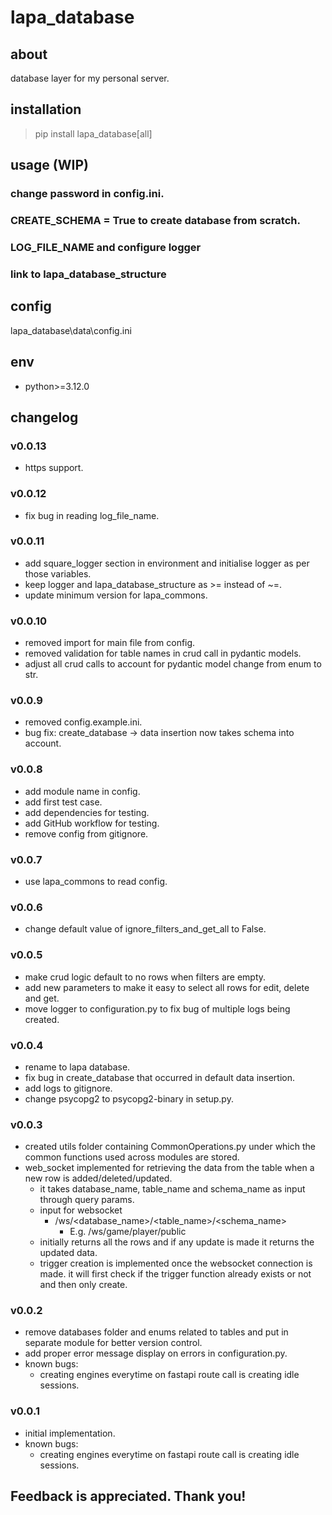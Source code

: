 # lapa_database

## about

database layer for my personal server.

## installation

> pip install lapa_database[all]

## usage (WIP)

### change password in config.ini.

### CREATE_SCHEMA = True to create database from scratch.

### LOG_FILE_NAME and configure logger

### link to lapa_database_structure

## config

lapa_database\data\config.ini

## env

- python>=3.12.0

## changelog

### v0.0.13

- https support.

### v0.0.12

- fix bug in reading log_file_name.

### v0.0.11

- add square_logger section in environment and initialise logger as per those variables.
- keep logger and lapa_database_structure as >= instead of ~=.
- update minimum version for lapa_commons.

### v0.0.10

- removed import for main file from config.
- removed validation for table names in crud call in pydantic models.
- adjust all crud calls to account for pydantic model change from enum to str.

### v0.0.9

- removed config.example.ini.
- bug fix: create_database -> data insertion now takes schema into account.

### v0.0.8

- add module name in config.
- add first test case.
- add dependencies for testing.
- add GitHub workflow for testing.
- remove config from gitignore.

### v0.0.7

- use lapa_commons to read config.

### v0.0.6

- change default value of ignore_filters_and_get_all to False.

### v0.0.5

- make crud logic default to no rows when filters are empty.
- add new parameters to make it easy to select all rows for edit, delete and get.
- move logger to configuration.py to fix bug of multiple logs being created.

### v0.0.4

- rename to lapa database.
- fix bug in create_database that occurred in default data insertion.
- add logs to gitignore.
- change psycopg2 to psycopg2-binary in setup.py.

### v0.0.3

- created utils folder containing CommonOperations.py under which the common functions used across modules are stored.
- web_socket implemented for retrieving the data from the table when a new row is added/deleted/updated.
    - it takes database_name, table_name and schema_name as input through query params.
    - input for websocket
        - /ws/<database_name>/<table_name>/<schema_name>
            - E.g. /ws/game/player/public
    - initially returns all the rows and if any update is made it returns the updated data.
    - trigger creation is implemented once the websocket connection is made. it will first check if the trigger function
      already exists or not and then only create.

### v0.0.2

- remove databases folder and enums related to tables and put in separate module for better version control.
- add proper error message display on errors in configuration.py.
- known bugs:
    - creating engines everytime on fastapi route call is creating idle sessions.

### v0.0.1

- initial implementation.
- known bugs:
    - creating engines everytime on fastapi route call is creating idle sessions.

## Feedback is appreciated. Thank you!

